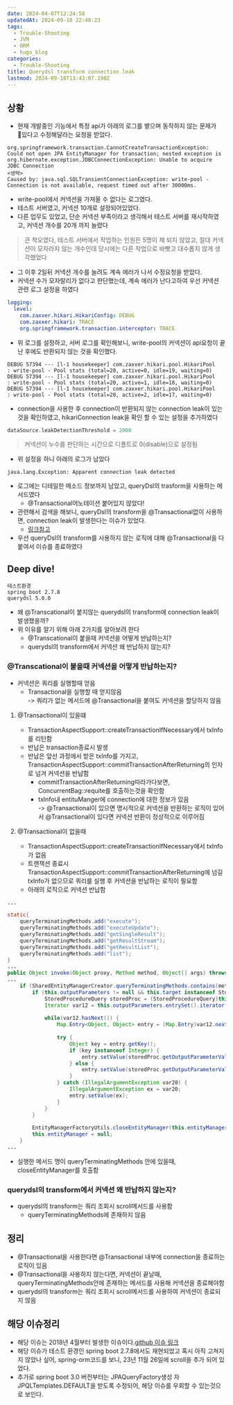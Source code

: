 ```yaml
---
date: 2024-04-07T12:24:58
updatedAt: 2024-09-18 22:40:23
tags:
  - Trouble-Shooting
  - JVM
  - ORM
  - hugo_blog
categories:
  - Trouble-Shooting
title: Querydsl transform connection leak
lastmod: 2024-09-18T13:43:07.198Z
---
```

## 상황

* 현재 개발중인 기능에서 특정 api가 아래의 로그를 뱉으며 동작하지 않는 문제가 있다고 수정해달라는 요청을 받았다.

```
org.springframework.transaction.CannotCreateTransactionException: Could not open JPA EntityManager for transaction; nested exception is org.hibernate.exception.JDBCConnectionException: Unable to acquire JDBC Connection
<생략>
Caused by: java.sql.SQLTransientConnectionException: write-pool - Connection is not available, request timed out after 30000ms.
```

* write-pool에서 커넥션을 가져올 수 없다는 로그였다.
* 테스트 서버였고, 커넥션 10개로 설정되어있었다.
* 다른 업무도 있었고, 단순 커넥션 부족이라고 생각해서 테스트 서버를 재시작하였고, 커넥션 개수를 20개 까지 늘렸다

> 큰 착오였다, 테스트 서버에서 작업하는 인원은 5명이 채 되지 않았고, 절대 커넥션이 모자라지 않는 개수인데 당시에는 다른 작업으로 바빳고 대수롭지 않게 생각했었다

* 그 이후 2일뒤 커넥션 개수를 늘려도 계속 에러가 나서 수정요청을 받았다.
* 커넥션 수가 모자랄리가 없다고 판단했는데, 계속 에러가 난다고하여 우선 커넥션 관련 로그 설정을 하였다

```yml
logging:  
  level:  
    com.zaxxer.hikari.HikariConfig: DEBUG  
    com.zaxxer.hikari: TRACE  
    org.springframework.transaction.interceptor: TRACE  
```

* 위 로그를 설정하고, 서버 로그를 확인해보니, write-pool의 커넥션이 api요청이 끝난 후에도 반환되지 않는 것을 확인했다.

```
DEBUG 57394 --- [l-1 housekeeper] com.zaxxer.hikari.pool.HikariPool        : write-pool - Pool stats (total=20, active=0, idle=19, waiting=0)
DEBUG 57394 --- [l-1 housekeeper] com.zaxxer.hikari.pool.HikariPool        : write-pool - Pool stats (total=20, active=1, idle=18, waiting=0)
DEBUG 57394 --- [l-1 housekeeper] com.zaxxer.hikari.pool.HikariPool        : write-pool - Pool stats (total=20, active=2, idle=17, waiting=0)
```

* connection을 사용한 후  connection이 반환되지 않는 connection leak이 있는것을 확인하였고, hikariConnection leak을 확인 할 수 있는 설정을 추가하였다

```kotlin
dataSource.leakDetectionThreshold = 2000
```

> 커넥션이 누수를 판단하는 시간으로 디폴트로 0(disable)으로 설정됨

* 위 설정을 하니 아래의 로그가 남았다

```
java.lang.Exception: Apparent connection leak detected
```

* 로그에는 디테일한 메소드 정보까지 남았고, queryDsl의 trasform을 사용하는 메서드였다
  * @Transactional어노테이션 붙어있지 않았다!
* 관련해서 검색을 해보니, queryDsl의 transform을 @Transactional없이 사용하면, connection leak이 발생한다는 이슈가 있었다.
  * [링크참고](https://github.com/querydsl/querydsl/issues/2291)
* 우선 queryDsl의 transform를 사용하지 않는 로직에 대해 @Transactional을 다 붙여서 이슈를 종료하였다

## Deep dive!

```
테스트환경
spring boot 2.7.8
querydsl 5.0.0
```

* 왜 @Transcational이 붙지않는 querydsl의 transform에 connection leak이 발생했을까?
* 위 이유를 알기 위해 아래 2가지를 알아보려 한다
  * @Transcational이 붙을때 커넥션을 어떻게 반납하는지?
  * querydsl의 transform에서 커넥션 왜 반납하지 않는지?

### @Transcational이 붙을때 커넥션을 어떻게 반납하는지?

* 커넥션은 쿼리를 실행할때 얻음
  * Transactional을 실행할 때 얻지않음\
    -> 쿼리가 없는 메서드에 @Transactional을 붙여도 커넥션을 할당하지 않음

1. @Transactional이 있을떄
   * TransactionAspectSupport::createTransactionIfNecessary에서 txInfo를 리턴함
   * 반납은 transaction종료시 발생
   * 반납은 앞선 과정에서 받은 txInfo를  가지고, TransactionAspectSupport::commitTransactionAfterReturning의 인자로 넘겨 커넥션을 반납함
     * commitTransactionAfterReturning따라가다보면, ConcurrentBag::requite를 호출하는것을 확인함
     * txInfo내 entituManger에 connection에 대한 정보가 있음\
       -> @Transactional이 있으면 명시적으로 커넥션을 반환하는 로직이 있어서 @Transactional이 있다면 커넥션 반환이 정상적으로 이루어짐

2. @Transactional이 없을때
   * TransactionAspectSupport::createTransactionIfNecessary에서 txInfo가 없음
   * 트랜잭션 종료시 TransactionAspectSupport::commitTransactionAfterReturning에 넘길 txInfo가 없으므로 쿼리를 실행 후 커넥션을 반납하는 로직이 필요함
   * 아래의 로직으로 커넥션 반납함

```java
...

static{
	queryTerminatingMethods.add("execute");  
	queryTerminatingMethods.add("executeUpdate");  
	queryTerminatingMethods.add("getSingleResult");  
	queryTerminatingMethods.add("getResultStream");  
	queryTerminatingMethods.add("getResultList");  
	queryTerminatingMethods.add("list");
}
...
public Object invoke(Object proxy, Method method, Object[] args) throws Throwable {
...
	if (SharedEntityManagerCreator.queryTerminatingMethods.contains(method.getName())) {  
	    if (this.outputParameters != null && this.target instanceof StoredProcedureQuery) {  
	        StoredProcedureQuery storedProc = (StoredProcedureQuery)this.target;  
	        Iterator var12 = this.outputParameters.entrySet().iterator();  
	  
	        while(var12.hasNext()) {  
	            Map.Entry<Object, Object> entry = (Map.Entry)var12.next();  
	  
	            try {  
	                Object key = entry.getKey();  
	                if (key instanceof Integer) {  
	                    entry.setValue(storedProc.getOutputParameterValue((Integer)key));  
	                } else {  
	                    entry.setValue(storedProc.getOutputParameterValue(key.toString()));  
	                }  
	            } catch (IllegalArgumentException var20) {  
	                IllegalArgumentException ex = var20;  
	                entry.setValue(ex);  
	            }  
	        }  
	    }  
	  
	    EntityManagerFactoryUtils.closeEntityManager(this.entityManager);  
	    this.entityManager = null;  
	}
...
```

* 실행한 메서드 명이 queryTerminatingMethods 안에 있을때, closeEntityManager를 호출함

### querydsl의 transform에서 커넥션 왜 반납하지 않는지?

* querydsl의 transform는 쿼리 조회시 scroll메서드를 사용함
  * queryTerminatingMethods에 존재하지 않음

## 정리

* @Transactional을 사용한다면 @Transactional 내부에 connection을 종료하는 로직이 있음
* @Transactional을 사용하지 않는다면, 커넥션이 끝날때, queryTerminatingMethods안에 존재하는 메서드를 사용해 커넥션을 종료해야함
* querydsl의 transform는 쿼리 조회시 scroll메서드를 사용하여 커넥션이 종료되지 않음

## 해당 이슈정리

* 해당 이슈는 2018년 4월부터 발생한 이슈이다.[github 이슈 링크](https://github.com/querydsl/querydsl/issues/2291)
* 해당 이슈가 테스트 환경인 spring boot 2.7.8에서도 재현되었고 혹시 아직 고쳐지지 않았나 싶어, spring-orm코드를 보니, 23년 11월 26일에 scroll을 추가 되어 있었다.
* 추가로 spring boot 3.0 버전부터는 JPAQueryFactory생성 자 JPQLTemplates.DEFAULT을 받도록 수정되어, 해당 이슈를 우회할 수 있는것으로 보인다.
